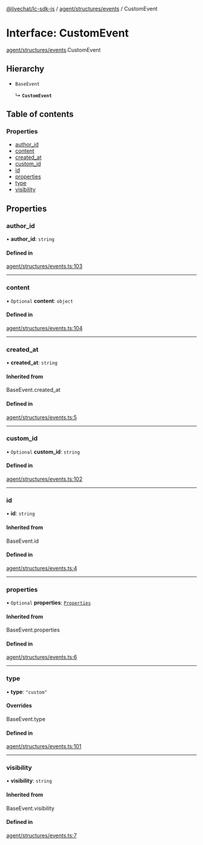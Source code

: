 [@livechat/lc-sdk-js](../README.md) / [agent/structures/events](../modules/agent_structures_events.md) / CustomEvent

# Interface: CustomEvent

[agent/structures/events](../modules/agent_structures_events.md).CustomEvent

## Hierarchy

- `BaseEvent`

  ↳ **`CustomEvent`**

## Table of contents

### Properties

- [author\_id](agent_structures_events.CustomEvent.md#author_id)
- [content](agent_structures_events.CustomEvent.md#content)
- [created\_at](agent_structures_events.CustomEvent.md#created_at)
- [custom\_id](agent_structures_events.CustomEvent.md#custom_id)
- [id](agent_structures_events.CustomEvent.md#id)
- [properties](agent_structures_events.CustomEvent.md#properties)
- [type](agent_structures_events.CustomEvent.md#type)
- [visibility](agent_structures_events.CustomEvent.md#visibility)

## Properties

### author\_id

• **author\_id**: `string`

#### Defined in

[agent/structures/events.ts:103](https://github.com/livechat/lc-sdk-js/blob/10347df/src/agent/structures/events.ts#L103)

___

### content

• `Optional` **content**: `object`

#### Defined in

[agent/structures/events.ts:104](https://github.com/livechat/lc-sdk-js/blob/10347df/src/agent/structures/events.ts#L104)

___

### created\_at

• **created\_at**: `string`

#### Inherited from

BaseEvent.created\_at

#### Defined in

[agent/structures/events.ts:5](https://github.com/livechat/lc-sdk-js/blob/10347df/src/agent/structures/events.ts#L5)

___

### custom\_id

• `Optional` **custom\_id**: `string`

#### Defined in

[agent/structures/events.ts:102](https://github.com/livechat/lc-sdk-js/blob/10347df/src/agent/structures/events.ts#L102)

___

### id

• **id**: `string`

#### Inherited from

BaseEvent.id

#### Defined in

[agent/structures/events.ts:4](https://github.com/livechat/lc-sdk-js/blob/10347df/src/agent/structures/events.ts#L4)

___

### properties

• `Optional` **properties**: [`Properties`](agent_structures_structures.Properties.md)

#### Inherited from

BaseEvent.properties

#### Defined in

[agent/structures/events.ts:6](https://github.com/livechat/lc-sdk-js/blob/10347df/src/agent/structures/events.ts#L6)

___

### type

• **type**: ``"custom"``

#### Overrides

BaseEvent.type

#### Defined in

[agent/structures/events.ts:101](https://github.com/livechat/lc-sdk-js/blob/10347df/src/agent/structures/events.ts#L101)

___

### visibility

• **visibility**: `string`

#### Inherited from

BaseEvent.visibility

#### Defined in

[agent/structures/events.ts:7](https://github.com/livechat/lc-sdk-js/blob/10347df/src/agent/structures/events.ts#L7)
